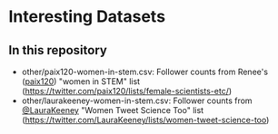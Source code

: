 Interesting Datasets
====================

## In this repository
* other/paix120-women-in-stem.csv: Follower counts from Renee's ([paix120](https://twitter.com/paix120)) "women in STEM" list (https://twitter.com/paix120/lists/female-scientists-etc/)
* other/laurakeeney-women-in-stem.csv: Follower counts from [@LauraKeeney](https://twitter.com/LauraKeeney) "Women Tweet Science Too" list (https://twitter.com/LauraKeeney/lists/women-tweet-science-too)
